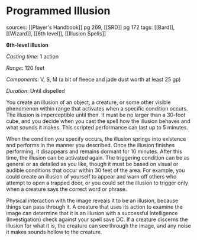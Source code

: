 # Programmed Illusion
sources: [[Player's Handbook]] pg 269, [[SRD]] pg 172
tags: [[Bard]], [[Wizard]], [[6th level]], [[Illusion Spells]]

**6th-level illusion**

*Casting time*: 1 action

*Range*: 120 feet

*Components*: V, S, M (a bit of fleece and jade dust worth at least 25 gp)

*Duration*: Until dispelled

You create an illusion of an object, a creature, or some other visible phenomenon within range that activates when a specific condition occurs. The illusion is imperceptible until then. It must be no larger than a 30-foot cube, and you decide when you cast the spell how the illusion behaves and what sounds it makes. This scripted performance can last up to 5 minutes.

When the condition you specify occurs, the illusion springs into existence and performs in the manner you described. Once the illusion finishes performing, it disappears and remains dormant for 10 minutes. After this time, the illusion can be activated again. The triggering condition can be as general or as detailed as you like, though it must be based on visual or audible conditions that occur within 30 feet of the area. For example, you could create an illusion of yourself to appear and warn off others who attempt to open a trapped door, or you could set the illusion to trigger only when a creature says the correct word or phrase.

Physical interaction with the image reveals it to be an illusion, because things can pass through it. A creature that uses its action to examine the image can determine that it is an illusion with a successful Intelligence (Investigation) check against your spell save DC. If a creature discerns the illusion for what it is, the creature can see through the image, and any noise it makes sounds hollow to the creature.
